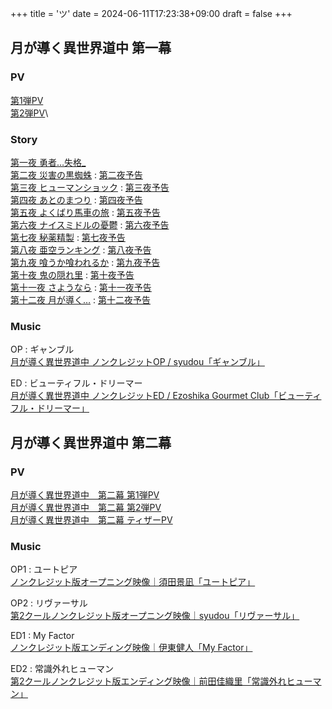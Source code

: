 +++
title = 'ツ'
date = 2024-06-11T17:23:38+09:00
draft = false
+++

## 月が導く異世界道中 第一幕
### PV
[第1弾PV](https://www.youtube.com/watch?v=O7m7Rc6PwfE)\
[第2弾PV](https://www.youtube.com/watch?v=9KtypYdnDWY)\

### Story
[第一夜 勇者…失格_](https://tsukimichi.com/1st/story/ep01/)\
[第二夜 災害の黒蜘蛛](https://tsukimichi.com/1st/story/ep02/) : [第二夜予告](https://www.youtube.com/watch?v=S_OIQmzc5lU)\
[第三夜 ヒューマンショック](https://tsukimichi.com/1st/story/ep03/) : [第三夜予告](https://www.youtube.com/watch?v=pGmLgKFXLoI)\
[第四夜 あとのまつり](https://tsukimichi.com/1st/story/ep04/) : [第四夜予告](https://www.youtube.com/watch?v=pwDZAecUN2c)\
[第五夜 よくばり馬車の旅](https://tsukimichi.com/1st/story/ep05/) : [第五夜予告](https://www.youtube.com/watch?v=9xTzJQ0FXKs)\
[第六夜 ナイスミドルの憂鬱](https://tsukimichi.com/1st/story/ep06/) : [第六夜予告](https://www.youtube.com/watch?v=jo7PFY5hM-g)\
[第七夜 秘薬精製](https://tsukimichi.com/1st/story/ep07/) : [第七夜予告](https://www.youtube.com/watch?v=aS7i6bREM6o)\
[第八夜 亜空ランキング](https://tsukimichi.com/1st/story/ep08/) : [第八夜予告](https://www.youtube.com/watch?v=V_XWQfwu9s4)\
[第九夜 喰うか喰われるか](https://tsukimichi.com/1st/story/ep09/) : [第九夜予告](https://www.youtube.com/watch?v=eU1WIkfhl1A)\
[第十夜 鬼の隠れ里](https://tsukimichi.com/1st/story/ep10/) : [第十夜予告](https://www.youtube.com/watch?v=CgBABYiHGNg)\
[第十一夜 さようなら](https://tsukimichi.com/1st/story/ep11/) : [第十一夜予告](https://www.youtube.com/watch?v=nayhWVDxkyU)\
[第十二夜 月が導く…](https://tsukimichi.com/1st/story/ep12/) : [第十二夜予告](https://www.youtube.com/watch?v=2l_MmEMk-Vs)

### Music
OP : ギャンブル\
[月が導く異世界道中 ノンクレジットOP / syudou「ギャンブル」](https://www.youtube.com/watch?v=EcAEWAQR9M4)

ED : ビューティフル・ドリーマー\
[月が導く異世界道中 ノンクレジットED / Ezoshika Gourmet Club「ビューティフル・ドリーマー」](https://www.youtube.com/watch?v=UbFJuzkkqYE)


## 月が導く異世界道中 第二幕
### PV
[月が導く異世界道中　第二幕 第1弾PV](https://www.youtube.com/watch?v=ghEWGXSxUUQ)\
[月が導く異世界道中　第二幕 第2弾PV](https://youtu.be/bJaTrqUGXXU?si=aIHbkSMmKvSQI4qt)\
[月が導く異世界道中　第二幕 ティザーPV](https://www.youtube.com/watch?v=qe5D48JdTUc)


### Music
OP1 : ユートピア\
[ノンクレジット版オープニング映像｜須田景凪「ユートピア」](https://www.youtube.com/watch?v=VGt6eBETJp4)

OP2 : リヴァーサル\
[第2クールノンクレジット版オープニング映像｜syudou「リヴァーサル」](https://www.youtube.com/watch?v=uULlburPIm0)

ED1 : My Factor\
[ノンクレジット版エンディング映像｜伊東健人「My Factor」](https://www.youtube.com/watch?v=gzJPjr3FYTs)

ED2 : 常識外れヒューマン\
[第2クールノンクレジット版エンディング映像｜前田佳織里「常識外れヒューマン」](https://youtu.be/xbFRvx5MzXE?si=ugOvDj9txiz7NSdp)



